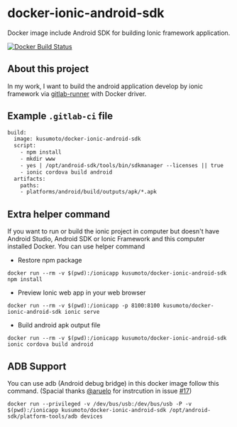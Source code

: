 # docker-ionic-android-sdk
Docker image include Android SDK for building Ionic framework application.

[![Docker Build Status](https://img.shields.io/docker/build/kusumoto/docker-ionic-android-sdk.svg)](https://hub.docker.com/r/kusumoto/docker-ionic-android-sdk/)

## About this project
In my work, I want to build the android application develop by ionic framework via [gitlab-runner](https://gitlab.com/gitlab-org/gitlab-runner) with Docker driver.

## Example `.gitlab-ci` file
```Dockerfile
build:
  image: kusumoto/docker-ionic-android-sdk
  script:
    - npm install
    - mkdir www
    - yes | /opt/android-sdk/tools/bin/sdkmanager --licenses || true
    - ionic cordova build android
  artifacts:
    paths:
    - platforms/android/build/outputs/apk/*.apk
```
## Extra helper command
If you want to run or build the ionic project in computer but doesn't have Android Studio, Android SDK or Ionic Framework and this computer installed Docker. You can use helper command  

- Restore npm package
```
docker run --rm -v $(pwd):/ionicapp kusumoto/docker-ionic-android-sdk npm install
```
- Preview Ionic web app in your web browser
```
docker run --rm -v $(pwd):/ionicapp -p 8100:8100 kusumoto/docker-ionic-android-sdk ionic serve
```
- Build android apk output file
```
docker run --rm -v $(pwd):/ionicapp kusumoto/docker-ionic-android-sdk ionic cordova build android
```

## ADB Support
You can use adb (Android debug bridge) in this docker image follow this command. (Spacial thanks [@aruelo](https://github.com/aruelo) for instrcution in issue [#17](https://github.com/Kusumoto/docker-ionic-android-sdk/issues/17))
```
docker run --privileged -v /dev/bus/usb:/dev/bus/usb -P -v $(pwd):/ionicapp kusumoto/docker-ionic-android-sdk /opt/android-sdk/platform-tools/adb devices
```
